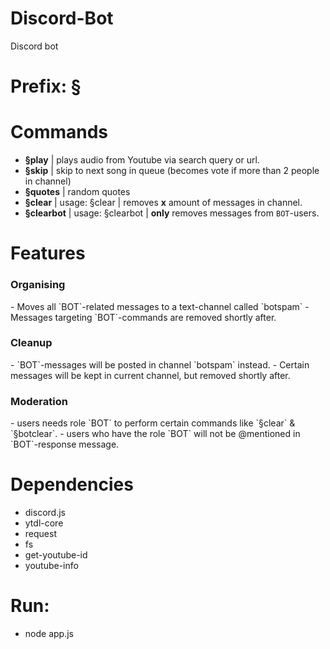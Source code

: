 # Discord-Bot
Discord bot 

# Prefix: §

# Commands 
- **§play** | plays audio from Youtube via search query or url.
- **§skip** | skip to next song in queue (becomes vote if more than 2 people in channel)
- **§quotes** | random quotes
- **§clear** | usage: §clear <number> | removes **x** amount of messages in channel. 
- **§clearbot** | usage: §clearbot <number> | **only** removes messages from `BOT`-users.
# Features
  <h3>Organising</h3>
- Moves all `BOT`-related messages to a text-channel called `botspam`
- Messages targeting `BOT`-commands are removed shortly after.
  <h3>Cleanup</h3>
- `BOT`-messages will be posted in channel `botspam` instead.
- Certain messages will be kept in current channel, but removed shortly after.
  <h3>Moderation</h3>
- users needs role `BOT` to perform certain commands like `§clear` & `§botclear`.
- users who have the role `BOT` will not be @mentioned in `BOT`-response message.

# Dependencies

* discord.js
* ytdl-core
* request
* fs
* get-youtube-id
* youtube-info

# Run: 

- node app.js

